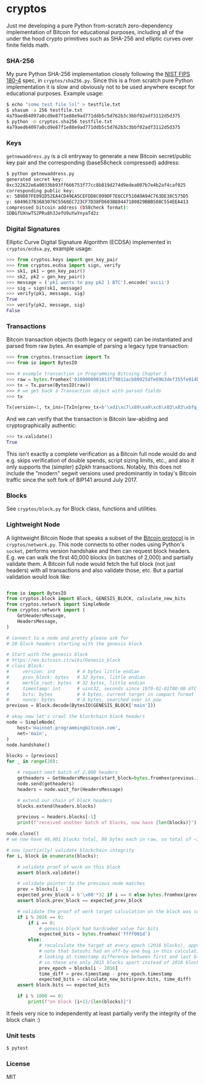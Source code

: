 
# cryptos

Just me developing a pure Python from-scratch zero-dependency implementation of Bitcoin for educational purposes, including all of the under the hood crypto primitives such as SHA-256 and elliptic curves over finite fields math.

### SHA-256

My pure Python SHA-256 implementation closely following the [NIST FIPS 180-4](https://nvlpubs.nist.gov/nistpubs/FIPS/NIST.FIPS.180-4.pdf) spec, in `cryptos/sha256.py`. Since this is a from scratch pure Python implementation it is slow and obviously not to be used anywhere except for educational purposes. Example usage:

```bash
$ echo "some test file lol" > testfile.txt
$ shasum -a 256 testfile.txt
4a79aed64097a0cd9e87f1e88e9ad771ddb5c5d762b3c3bbf02adf3112d5d375
$ python -m cryptos.sha256 testfile.txt
4a79aed64097a0cd9e87f1e88e9ad771ddb5c5d762b3c3bbf02adf3112d5d375
```

### Keys

`getnewaddress.py` is a cli entryway to generate a new Bitcoin secret/public key pair and the corresponding (base58check compressed) address:

```bash
$ python getnewaddress.py
generated secret key:
0xc322622e6a0033bb93ff666753f77cc8b819d274d9edea007b7e4b2af4caf025
corresponding public key:
x: 5B9D87FE091D52EA4CD49EA5CEFDD8C099DF7E6CCF510A9A94C763DE38C575D5
y: 6049637B3683076C5568EC723CF7D38FD603B88447180829BBB508C554EEA413
compressed bitcoin address (b58check format):
1DBGfUXnwTS2PRu8h3JefU9uYwYnyaTd2z
```

### Digital Signatures

Elliptic Curve Digital Signature Algorithm (ECDSA) implemented in `cryptos/ecdsa.py`, example usage:

```python
>>> from cryptos.keys import gen_key_pair
>>> from cryptos.ecdsa import sign, verify
>>> sk1, pk1 = gen_key_pair()
>>> sk2, pk2 = gen_key_pair()
>>> message = ('pk1 wants to pay pk2 1 BTC').encode('ascii')
>>> sig = sign(sk1, message)
>>> verify(pk1, message, sig)
True
>>> verify(pk2, message, sig)
False
```

### Transactions

Bitcoin transaction objects (both legacy or segwit) can be instantiated and parsed from raw bytes. An example of parsing a legacy type transaction:

```python
>>> from cryptos.transaction import Tx
>>> from io import BytesIO

>>> # example transaction in Programming Bitcoing Chapter 5
>>> raw = bytes.fromhex('0100000001813f79011acb80925dfe69b3def355fe914bd1d96a3f5f71bf8303c6a989c7d1000000006b483045022100ed81ff192e75a3fd2304004dcadb746fa5e24c5031ccfcf21320b0277457c98f02207a986d955c6e0cb35d446a89d3f56100f4d7f67801c31967743a9c8e10615bed01210349fc4e631e3624a545de3f89f5d8684c7b8138bd94bdd531d2e213bf016b278afeffffff02a135ef01000000001976a914bc3b654dca7e56b04dca18f2566cdaf02e8d9ada88ac99c39800000000001976a9141c4bc762dd5423e332166702cb75f40df79fea1288ac19430600')
>>> tx = Tx.parse(BytesIO(raw))
>>> # we get back a Transaction object with parsed fields
>>> tx

Tx(version=1, tx_ins=[TxIn(prev_tx=b'\xd1\xc7\x89\xa9\xc6\x03\x83\xbfq_?j\xd9\xd1K\x91\xfeU\xf3\xde\xb3i\xfe]\x92\x80\xcb\x1a\x01y?\x81', prev_index=0, script_sig=3045022100ed81ff192e75a3fd2304004dcadb746fa5e24c5031ccfcf21320b0277457c98f02207a986d955c6e0cb35d446a89d3f56100f4d7f67801c31967743a9c8e10615bed01 0349fc4e631e3624a545de3f89f5d8684c7b8138bd94bdd531d2e213bf016b278a, sequence=4294967294, witness=None)], tx_outs=[TxOut(amount=32454049, script_pubkey=OP_DUP OP_HASH160 bc3b654dca7e56b04dca18f2566cdaf02e8d9ada OP_EQUALVERIFY OP_CHECKSIG), TxOut(amount=10011545, script_pubkey=OP_DUP OP_HASH160 1c4bc762dd5423e332166702cb75f40df79fea12 OP_EQUALVERIFY OP_CHECKSIG)], locktime=410393, segwit=False)
```

And we can verify that the transaction is Bitcoin law-abiding and cryptographically authentic:

```python
>>> tx.validate()
True
```

This isn't exactly a complete verification as a Bitcoin full node would do and e.g. skips verification of double spends, script sizing limits, etc., and also it only supports the (simpler) p2pkh transactions. Notably, this does not include the "modern" segwit versions used predominantly in today's Bitcoin traffic since the soft fork of BIP141 around July 2017.

### Blocks

See `cryptos/block.py` for Block class, functions and utilities.

### Lightweight Node

A lightweight Bitcoin Node that speaks a subset of the [Bitcoin protocol](https://en.bitcoin.it/wiki/Protocol_documentation) is in `cryptos/network.py`. This node connects to other nodes using Python's `socket`, performs version handshake and then can request block headers. E.g. we can walk the first 40,000 blocks (in batches of 2,000) and partially validate them. A Bitcoin full node would fetch the full block (not just headers) with all transactions and also validate those, etc. But a partial validation would look like:

```python

from io import BytesIO
from cryptos.block import Block, GENESIS_BLOCK, calculate_new_bits
from cryptos.network import SimpleNode
from cryptos.network import (
    GetHeadersMessage,
    HeadersMessage,
)

# connect to a node and pretty please ask for
# 20 block headers starting with the genesis block

# Start with the genesis block
# https://en.bitcoin.it/wiki/Genesis_block
# class Block:
#     version: int        # 4 bytes little endian
#     prev_block: bytes   # 32 bytes, little endian
#     merkle_root: bytes  # 32 bytes, little endian
#     timestamp: int      # uint32, seconds since 1970-01-01T00:00 UTC
#     bits: bytes         # 4 bytes, current target in compact format
#     nonce: bytes        # 4 bytes, searched over in pow
previous = Block.decode(BytesIO(GENESIS_BLOCK['main']))

# okay now let's crawl the blockchain block headers
node = SimpleNode(
    host='mainnet.programmingbitcoin.com',
    net='main',
)
node.handshake()

blocks = [previous]
for _ in range(20):

    # request next batch of 2,000 headers
    getheaders = GetHeadersMessage(start_block=bytes.fromhex(previous.id()))
    node.send(getheaders)
    headers = node.wait_for(HeadersMessage)

    # extend our chain of block headers
    blocks.extend(headers.blocks)

    previous = headers.blocks[-1]
    print(f"received another batch of blocks, now have {len(blocks)}")

node.close()
# we now have 40,001 blocks total, 80 bytes each in raw, so total of ~3.2MB of data

# now (partially) validate blockchain integrity
for i, block in enumerate(blocks):

    # validate proof of work on this block
    assert block.validate()

    # validate pointer to the previous node matches
    prev = blocks[i - 1]
    expected_prev_block = b'\x00'*32 if i == 0 else bytes.fromhex(prev.id())
    assert block.prev_block == expected_prev_block

    # validate the proof of work target calculation on the block was correct
    if i % 2016 == 0:
        if i == 0:
            # genesis block had hardcoded value for bits
            expected_bits = bytes.fromhex('ffff001d')
        else:
            # recalculate the target at every epoch (2016 blocks), approx 2 week period
            # note that Satoshi had an off-by-one bug in this calculation because we are
            # looking at timestamp difference between first and last block in an epoch,
            # so these are only 2015 blocks apart instead of 2016 blocks apart ¯\_(ツ)_/¯
            prev_epoch = blocks[i - 2016]
            time_diff = prev.timestamp - prev_epoch.timestamp
            expected_bits = calculate_new_bits(prev.bits, time_diff)
    assert block.bits == expected_bits

    if i % 1000 == 0:
        print(f"on block {i+1}/{len(blocks)}")
```

It feels very nice to independently at least partially verify the integrity of the block chain :)

### Unit tests

```bash
$ pytest
```

### License
MIT
